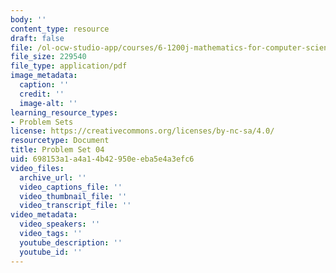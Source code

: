 ```yaml
---
body: ''
content_type: resource
draft: false
file: /ol-ocw-studio-app/courses/6-1200j-mathematics-for-computer-science-spring-2024/mit6_1200j_s24_pset04.pdf
file_size: 229540
file_type: application/pdf
image_metadata:
  caption: ''
  credit: ''
  image-alt: ''
learning_resource_types:
- Problem Sets
license: https://creativecommons.org/licenses/by-nc-sa/4.0/
resourcetype: Document
title: Problem Set 04
uid: 698153a1-a4a1-4b42-950e-eba5e4a3efc6
video_files:
  archive_url: ''
  video_captions_file: ''
  video_thumbnail_file: ''
  video_transcript_file: ''
video_metadata:
  video_speakers: ''
  video_tags: ''
  youtube_description: ''
  youtube_id: ''
---
```

